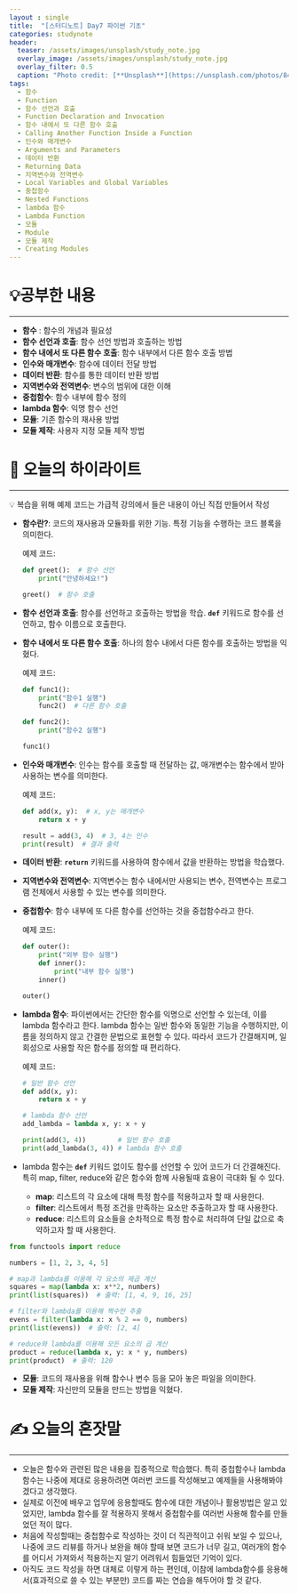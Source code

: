 ```yaml
---
layout : single
title:  "[스터디노트] Day7 파이썬 기초"
categories: studynote
header:
  teaser: /assets/images/unsplash/study_note.jpg
  overlay_image: /assets/images/unsplash/study_note.jpg
  overlay_filter: 0.5
  caption: "Photo credit: [**Unsplash**](https://unsplash.com/photos/842ofHC6MaI)"
tags:
  - 함수
  - Function
  - 함수 선언과 호출
  - Function Declaration and Invocation
  - 함수 내에서 또 다른 함수 호출
  - Calling Another Function Inside a Function
  - 인수와 매개변수
  - Arguments and Parameters
  - 데이터 반환
  - Returning Data
  - 지역변수와 전역변수
  - Local Variables and Global Variables
  - 중첩함수
  - Nested Functions
  - lambda 함수
  - Lambda Function
  - 모듈
  - Module
  - 모듈 제작
  - Creating Modules
---
```



# 💡공부한 내용

---

- **함수** : 함수의 개념과 필요성
- **함수 선언과 호출**: 함수 선언 방법과 호출하는 방법
- **함수 내에서 또 다른 함수 호출**: 함수 내부에서 다른 함수 호출 방법
- **인수와 매개변수**: 함수에 데이터 전달 방법
- **데이터 반환**: 함수를 통한 데이터 반환 방법
- **지역변수와 전역변수**: 변수의 범위에 대한 이해
- **중첩함수**: 함수 내부에 함수 정의
- **lambda 함수**: 익명 함수 선언
- **모듈**: 기존 함수의 재사용 방법
- **모듈 제작**: 사용자 지정 모듈 제작 방법

# 📝 오늘의 하이라이트

---

<aside>
💡 복습을 위해 예제 코드는 가급적 강의에서 들은 내용이 아닌 직접 만들어서 작성

</aside>

- **함수란?**: 코드의 재사용과 모듈화를 위한 기능. 특정 기능을 수행하는 코드 블록을 의미한다.
    
    예제 코드:
    
    ```python
    def greet():  # 함수 선언
        print("안녕하세요!")
    
    greet()  # 함수 호출
    ```
    
- **함수 선언과 호출**: 함수를 선언하고 호출하는 방법을 학습. **`def`** 키워드로 함수를 선언하고, 함수 이름으로 호출한다.
- **함수 내에서 또 다른 함수 호출**: 하나의 함수 내에서 다른 함수를 호출하는 방법을 익혔다.
    
    예제 코드:
    
    ```python
    def func1():
        print("함수1 실행")
        func2()  # 다른 함수 호출
    
    def func2():
        print("함수2 실행")
    
    func1()
    ```
    
- **인수와 매개변수**: 인수는 함수를 호출할 때 전달하는 값, 매개변수는 함수에서 받아 사용하는 변수를 의미한다.
    
    예제 코드:
    
    ```python
    def add(x, y):  # x, y는 매개변수
        return x + y
    
    result = add(3, 4)  # 3, 4는 인수
    print(result)  # 결과 출력
    ```
    
- **데이터 반환**: **`return`** 키워드를 사용하여 함수에서 값을 반환하는 방법을 학습했다.
- **지역변수와 전역변수**: 지역변수는 함수 내에서만 사용되는 변수, 전역변수는 프로그램 전체에서 사용할 수 있는 변수를 의미한다.
- **중첩함수**: 함수 내부에 또 다른 함수를 선언하는 것을 중첩함수라고 한다.
    
    예제 코드:
    
    ```python
    def outer():
        print("외부 함수 실행")
        def inner():
            print("내부 함수 실행")
        inner()
    
    outer()
    ```
    
- **lambda 함수**: 파이썬에서는 간단한 함수를 익명으로 선언할 수 있는데, 이를 lambda 함수라고 한다. lambda 함수는 일반 함수와 동일한 기능을 수행하지만, 이름을 정의하지 않고 간결한 문법으로 표현할 수 있다. 따라서 코드가 간결해지며, 일회성으로 사용할 작은 함수를 정의할 때 편리하다.
    
    예제 코드:
    
    ```python
    # 일반 함수 선언
    def add(x, y):
        return x + y
    
    # lambda 함수 선언
    add_lambda = lambda x, y: x + y
    
    print(add(3, 4))        # 일반 함수 호출
    print(add_lambda(3, 4)) # lambda 함수 호출
    ```
    
- lambda 함수는 **`def`** 키워드 없이도 함수를 선언할 수 있어 코드가 더 간결해진다. 특히 map, filter, reduce와 같은 함수와 함께 사용될때 효용이 극대화 될 수 있다.
    - **map**: 리스트의 각 요소에 대해 특정 함수를 적용하고자 할 때 사용한다.
    - **filter**: 리스트에서 특정 조건을 만족하는 요소만 추출하고자 할 때 사용한다.
    - **reduce**: 리스트의 요소들을 순차적으로 특정 함수로 처리하여 단일 값으로 축약하고자 할 때 사용한다.

```python
from functools import reduce

numbers = [1, 2, 3, 4, 5]

# map과 lambda를 이용해 각 요소의 제곱 계산
squares = map(lambda x: x**2, numbers)
print(list(squares))  # 출력: [1, 4, 9, 16, 25]

# filter와 lambda를 이용해 짝수만 추출
evens = filter(lambda x: x % 2 == 0, numbers)
print(list(evens))  # 출력: [2, 4]

# reduce와 lambda를 이용해 모든 요소의 곱 계산
product = reduce(lambda x, y: x * y, numbers)
print(product)  # 출력: 120
```

- **모듈**: 코드의 재사용을 위해 함수나 변수 등을 모아 놓은 파일을 의미한다.
- **모듈 제작**: 자신만의 모듈을 만드는 방법을 익혔다.

# ✍️ 오늘의 혼잣말

---

- 오늘은 함수와 관련된 많은 내용을 집중적으로 학습했다. 특히 중첩함수나 lambda 함수는 나중에 제대로 응용하려면 여러번 코드를 작성해보고 예제들을 사용해봐야겠다고 생각했다.
- 실제로 이전에 배우고 업무에 응용할때도 함수에 대한 개념이나 활용방법은 알고 있었지만, lambda 함수를 잘 적용하지 못해서 중첩함수를 여러번 사용해 함수를 만들었던 적이 많다.
- 처음에 작성할때는 중첩함수로 작성하는 것이 더 직관적이고 쉬워 보일 수 있으나, 나중에 코드 리뷰를 하거나 보완을 해야 할때 보면 코드가 너무 길고, 여러개의 함수를 어디서 가져와서 적용하는지 알기 어려워서 힘들었던 기억이 있다.
- 아직도 코드 작성을 하면 대체로 이렇게 하는 편인데, 이참에 lambda함수를 응용해서(효과적으로 쓸 수 있는 부분만) 코드를 짜는 연습을 해두어야 할 것 같다.